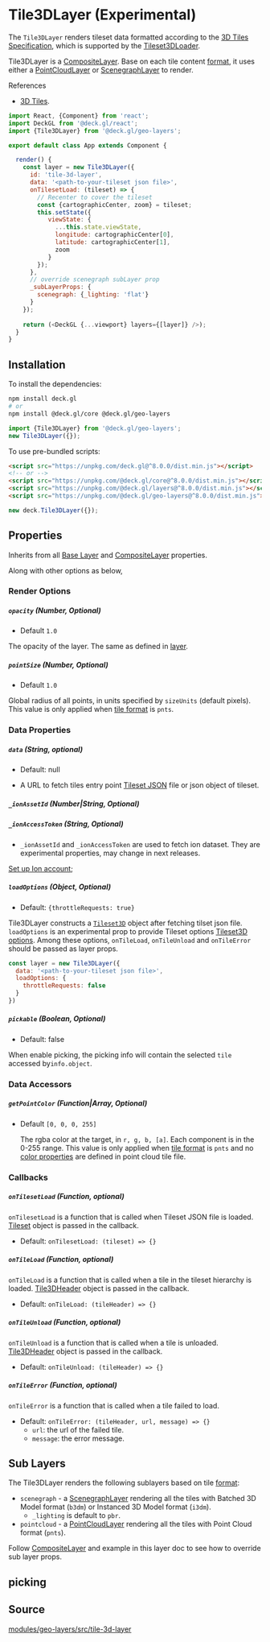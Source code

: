 # Tile3DLayer (Experimental)

The `Tile3DLayer` renders tileset data formatted according to the [3D Tiles Specification](https://www.opengeospatial.org/standards/3DTiles),
which is supported by the [Tileset3DLoader](https://loaders.gl/modules/3d-tiles/docs/api-reference/tileset-3d-loader).

Tile3DLayer is a [CompositeLayer](/docs/api-reference/composite-layer.md). Base on each tile content [format](https://github.com/AnalyticalGraphicsInc/3d-tiles/tree/master/specification#introduction), it uses either a [PointCloudLayer](/docs/layers/point-cloud-layer.md) or [ScenegraphLayer](/docs/layers/scenegraph-layer.md) to render.

References
- [3D Tiles](https://github.com/AnalyticalGraphicsInc/3d-tiles/tree/master/specification).

```js
import React, {Component} from 'react';
import DeckGL from '@deck.gl/react';
import {Tile3DLayer} from '@deck.gl/geo-layers';

export default class App extends Component {

  render() {
    const layer = new Tile3DLayer({
      id: 'tile-3d-layer',
      data: '<path-to-your-tileset json file>',
      onTilesetLoad: (tileset) => {
        // Recenter to cover the tileset
        const {cartographicCenter, zoom} = tileset;
        this.setState({
           viewState: {
             ...this.state.viewState,
             longitude: cartographicCenter[0],
             latitude: cartographicCenter[1],
             zoom
           }
        });
      },
      // override scenegraph subLayer prop
      _subLayerProps: {
        scenegraph: {_lighting: 'flat'}
      }
    });
     
    return (<DeckGL {...viewport} layers={[layer]} />);
  }
}
```

## Installation

To install the dependencies:

```bash
npm install deck.gl
# or
npm install @deck.gl/core @deck.gl/geo-layers
```

```js
import {Tile3DLayer} from '@deck.gl/geo-layers';
new Tile3DLayer({});
```

To use pre-bundled scripts:

```html
<script src="https://unpkg.com/deck.gl@^8.0.0/dist.min.js"></script>
<!-- or -->
<script src="https://unpkg.com/@deck.gl/core@^8.0.0/dist.min.js"></script>
<script src="https://unpkg.com/@deck.gl/layers@^8.0.0/dist.min.js"></script>
<script src="https://unpkg.com/@deck.gl/geo-layers@^8.0.0/dist.min.js"></script>
```

```js
new deck.Tile3DLayer({});
```

## Properties

Inherits from all [Base Layer](/docs/api-reference/layer.md) and [CompositeLayer](/docs/api-reference/composite-layer.md) properties.

Along with other options as below,

### Render Options

##### `opacity` (Number, Optional)

- Default `1.0`

The opacity of the layer. The same as defined in [layer](/docs/api-reference/layer.md).

##### `pointSize` (Number, Optional)

- Default `1.0`

Global radius of all points, in units specified by `sizeUnits` (default pixels).
This value is only applied when [tile format](https://github.com/AnalyticalGraphicsInc/3d-tiles/tree/master/specification#introduction) is `pnts`.

### Data Properties

##### `data` (String, optional)

* Default: null

- A URL to fetch tiles entry point [Tileset JSON](https://github.com/AnalyticalGraphicsInc/3d-tiles/tree/master/specification#tileset-json) file or json object of tileset.

##### `_ionAssetId` (Number|String, Optional)
##### `_ionAccessToken` (String, Optional)

- `_ionAssetId` and `_ionAccessToken` are used to fetch ion dataset. They are experimental properties, may change in next releases. 

[Set up Ion account](https://cesium.com/docs/tutorials/getting-started/#your-first-app);

##### `loadOptions` (Object, Optional)

- Default: `{throttleRequests: true}`

Tile3DLayer constructs a [`Tileset3D`](https://loaders.gl/modules/3d-tiles/docs/api-reference/tileset-3d) object after fetching tilset json file. `loadOptions` is an experimental prop to provide Tileset options [Tileset3D options](https://loaders.gl/modules/3d-tiles/docs/api-reference/tileset-3d#options). Among these options, `onTileLoad`, `onTileUnload` and `onTileError` should be passed as layer props.

```js
const layer = new Tile3DLayer({
  data: '<path-to-your-tileset json file>',
  loadOptions: {
    throttleRequests: false
  }
})
```

##### `pickable` (Boolean, Optional)

- Default: false

When enable picking, the picking info will contain the selected `tile` accessed by`info.object`.

### Data Accessors

##### `getPointColor` (Function|Array, Optional)

- Default `[0, 0, 0, 255]`
  
  The rgba color at the target, in `r, g, b, [a]`. Each component is in the 0-255 range.
  This value is only applied when [tile format](https://github.com/AnalyticalGraphicsInc/3d-tiles/tree/master/specification#introduction) is `pnts` and no [color properties](https://github.com/AnalyticalGraphicsInc/3d-tiles/blob/master/specification/TileFormats/PointCloud/README.md#point-colors) are defined in point cloud tile file. 

### Callbacks 

##### `onTilesetLoad` (Function, optional)
`onTilesetLoad` is a function that is called when Tileset JSON file is loaded. [Tileset](https://github.com/AnalyticalGraphicsInc/3d-tiles/tree/master/specification#tileset-json) object is passed in the callback.

- Default: `onTilesetLoad: (tileset) => {}`

##### `onTileLoad` (Function, optional)

`onTileLoad` is a function that is called when a tile in the tileset hierarchy is loaded. [Tile3DHeader](https://github.com/uber-web/loaders.gl/blob/master/docs/api-reference/3d-tiles/tileset-3d.md#root--tile3dheader) object is passed in the callback.

- Default: `onTileLoad: (tileHeader) => {}`

##### `onTileUnload` (Function, optional)

`onTileUnload` is a function that is called when a tile is unloaded. [Tile3DHeader](https://github.com/uber-web/loaders.gl/blob/master/docs/api-reference/3d-tiles/tileset-3d.md#root--tile3dheader) object is passed in the callback.

- Default: `onTileUnload: (tileHeader) => {}`

##### `onTileError` (Function, optional)

`onTileError` is a function that is called when a tile failed to load.

- Default: `onTileError: (tileHeader, url, message) => {}`
  - `url`: the url of the failed tile.
  - `message`: the error message.

## Sub Layers

The Tile3DLayer renders the following sublayers based on tile [format](https://github.com/AnalyticalGraphicsInc/3d-tiles/tree/master/specification#introduction):

* `scenegraph` - a [ScenegraphLayer](/docs/layers/scenegraph-layer.md) rendering all the tiles with Batched 3D Model format (`b3dm`) or Instanced 3D Model format (`i3dm`).
  - `_lighting` is default to `pbr`.
* `pointcloud` - a [PointCloudLayer](/docs/layers/point-cloud-layer.md) rendering all the tiles with Point Cloud format (`pnts`).

Follow [CompositeLayer](/docs/api-reference/composite-layer.md#_subLayerProp) and example in this layer doc to see how to override sub layer props.

## picking



## Source

[modules/geo-layers/src/tile-3d-layer](https://github.com/uber/deck.gl/tree/master/modules/geo-layers/src/tile-3d-layer)
